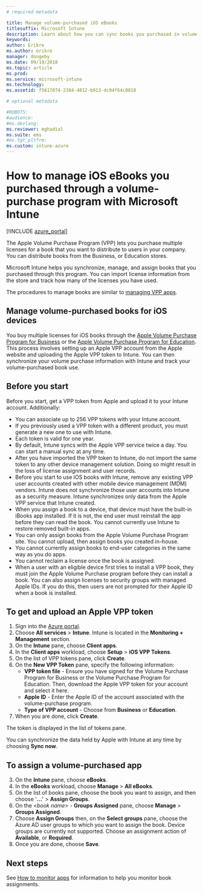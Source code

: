 ```yaml
---
# required metadata

title: Manage volume-purchased iOS eBooks
titlesuffix: Microsoft Intune
description: Learn about how you can sync books you purchased in volume from the iOS store into Intune and then manage and track their usage.
keywords:
author: Erikre
ms.author: erikre
manager: dougeby
ms.date: 09/19/2018
ms.topic: article
ms.prod:
ms.service: microsoft-intune
ms.technology:
ms.assetid: f5617074-2384-4812-b913-dc94f64c0818

# optional metadata

#ROBOTS:
#audience:
#ms.devlang:
ms.reviewer: mghadial
ms.suite: ems
#ms.tgt_pltfrm:
ms.custom: intune-azure
---
```


# How to manage iOS eBooks you purchased through a volume-purchase program with Microsoft Intune


[!INCLUDE [azure_portal](./includes/azure_portal.md)]

The Apple Volume Purchase Program (VPP) lets you purchase multiple licenses for a book that you want to distribute to users in your company. You can distribute books from the Business, or Education stores.

Microsoft Intune helps you synchronize, manage, and assign books that you purchased through this program. You can import license information from the store and track how many of the licenses you have used.

The procedures to manage books are similar to [managing VPP apps](vpp-apps-ios.md).

## Manage volume-purchased books for iOS devices
You buy multiple licenses for iOS books through the [Apple Volume Purchase Program for Business](http://www.apple.com/business/vpp/) or the [Apple Volume Purchase Program for Education](http://volume.itunes.apple.com/us/store). This process involves setting up an Apple VPP account from the Apple website and uploading the Apple VPP token to Intune.  You can then synchronize your volume purchase information with Intune and track your volume-purchased book use.

## Before you start
Before you start, get a VPP token from Apple and upload it to your Intune account. Additionally:

* You can associate up to 256 VPP tokens with your Intune account.
* If you previously used a VPP token with a different product, you must generate a new one to use with Intune.
* Each token is valid for one year.
* By default, Intune syncs with the Apple VPP service twice a day. You can start a manual sync at any time.
* After you have imported the VPP token to Intune, do not import the same token to any other device management solution. Doing so might result in the loss of license assignment and user records.
* Before you start to use iOS books with Intune, remove any existing VPP user accounts created with other mobile device management (MDM) vendors. Intune does not synchronize those user accounts into Intune as a security measure. Intune synchronizes only data from the Apple VPP service that Intune created.
* When you assign a book to a device, that device must have the built-in iBooks app installed. If it is not, the end user must reinstall the app before they can read the book. You cannot currently use Intune to restore removed built-in apps.
* You can only assign books from the Apple Volume Purchase Program site. You cannot upload, then assign books you created in-house.
* You cannot currently assign books to end-user categories in the same way as you do apps.
* You cannot reclaim a license once the book is assigned.
* When a user with an eligible device first tries to install a VPP book, they must join the Apple Volume Purchase program before they can install a book. You can also assign licenses to security groups with managed Apple IDs. If you do this, then users are not prompted for their Apple ID when a book is installed.

## To get and upload an Apple VPP token

1. Sign into the [Azure portal](https://portal.azure.com).
2. Choose **All services** > **Intune**. Intune is located in the **Monitoring + Management** section.
3. On the **Intune** pane, choose **Client apps**.
1.  In the **Client apps** workload, choose **Setup** > **iOS VPP Tokens**.
2.  On the list of VPP tokens pane, click **Create**.
3.  On the **New VPP Token** pane, specify the following information:
	- **VPP token file** - Ensure you have signed for the Volume Purchase Program for Business or the Volume Purchase Program for Education. Then, download the Apple VPP token for your account and select it here.
	- **Apple ID** - Enter the Apple ID of the account associated with the volume-purchase program.
	- **Type of VPP account** - Choose from **Business** or **Education**.
4. When you are done, click **Create**.

The token is displayed in the list of tokens pane.


You can synchronize the data held by Apple with Intune at any time by choosing **Sync now**.

## To assign a volume-purchased app

3. On the **Intune** pane, choose **eBooks**.
1. In the **eBooks** workload, choose **Manage** > **All eBooks**.
2. On the list of books pane, choose the book you want to assign, and then choose '**...**' > **Assign Groups**.
3. On the <*book name*> - **Groups Assigned** pane, choose **Manage** > **Groups Assigned**.
4. Choose **Assign Groups** then, on the **Select groups** pane, choose the Azure AD user groups to which you want to assign the book. Device groups are currently not supported.
Choose an assignment action of **Available**, or **Required**. 
5. Once you are done, choose **Save**.

## Next steps

See [How to monitor apps](apps-monitor.md) for information to help you monitor book assignments.






